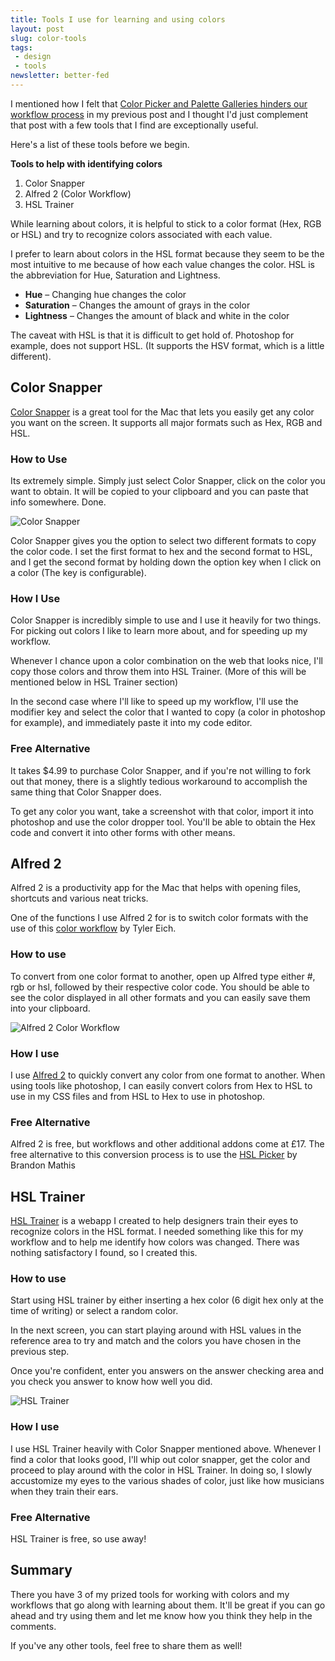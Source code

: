 ```yaml
---
title: Tools I use for learning and using colors
layout: post
slug: color-tools
tags:
 - design
 - tools
newsletter: better-fed
---
```


I mentioned how I felt that <a href="http://zellwk.com/blog/why-color-pickers-and-palettes-are-bad-for-you/">Color Picker and Palette Galleries hinders our workflow process</a> in my previous post and I thought I'd just complement that post with a few tools that I find are exceptionally useful.

<!--more-->

Here's a list of these tools before we begin.

**Tools to help with identifying colors**

1. Color Snapper
2. Alfred 2 (Color Workflow)
3. HSL Trainer

While learning about colors, it is helpful to stick to a color format (Hex, RGB or HSL) and try to recognize colors associated with each value.

I prefer to learn about colors in the HSL format because they seem to be the most intuitive to me because of how each value changes the color. HSL is the abbreviation for Hue, Saturation and Lightness.

- **Hue** – Changing hue changes the color
- **Saturation** – Changes the amount of grays in the color
- **Lightness** – Changes the amount of black and white in the color

The caveat with HSL is that it is difficult to get hold of. Photoshop for example, does not support HSL. (It supports the HSV format, which is a little different).

## Color Snapper
[Color Snapper][2] is a great tool for the Mac that lets you easily get any color you want on the screen. It supports all major formats such as Hex, RGB and HSL.

### How to Use
Its extremely simple. Simply just select Color Snapper, click on  the color you want to obtain. It will be copied to your clipboard and you can paste that info somewhere. Done.

![Color Snapper][image-1]

Color Snapper gives you the option to select two different formats to copy the color code. I set the first format to hex and the second format to HSL, and I get the second format by holding down the option key when I click on a color (The key is configurable).

### How I Use
Color Snapper is incredibly simple to use and I use it heavily for two things. For picking out colors I like to learn more about, and for speeding up my workflow.

Whenever I chance upon a color combination on the web that looks nice, I'll copy those colors and throw them into HSL Trainer. (More of this will be mentioned below in HSL Trainer section)

In the second case where I'll like to speed up my workflow, I'll use the modifier key and select the color that I wanted to copy (a color in photoshop for example), and immediately paste it into my code editor.

### Free Alternative
It takes $4.99 to purchase Color Snapper, and if you're not willing to fork out that money, there is a slightly tedious workaround to accomplish the same thing that Color Snapper does.

To get any color you want, take a screenshot with that color, import it into photoshop and use the color dropper tool. You'll be able to obtain the Hex code and convert it into other forms with other means.

## Alfred 2
Alfred 2 is a productivity app for the Mac that helps with opening files, shortcuts and various neat tricks.

One of the functions I use Alfred 2 for is to switch color formats with the use of this [color workflow][3] by Tyler Eich.

### How to use
To convert from one color format to another, open up Alfred type either #, rgb or hsl, followed by their respective color code. You should be able to see the color displayed in all other formats and you can easily save them into your clipboard.

![][image-2]

### How I use
I use [Alfred 2][4] to quickly convert any color from one format to another. When using tools like photoshop, I can easily convert colors from Hex to HSL to use in my CSS files and from HSL to Hex to use in photoshop.

### Free Alternative
Alfred 2 is free, but workflows and other additional addons come at £17. The free alternative to this conversion process is to use the [HSL Picker][5] by Brandon Mathis


## HSL Trainer
[HSL Trainer][7] is a webapp I created to help designers train their eyes to recognize colors in the HSL format. I needed something like this for my workflow and to help me identify how colors was changed. There was nothing satisfactory I found, so I created this.

### How to use
Start using HSL trainer by either inserting a hex color (6 digit hex only at the time of writing) or select a random color.

In the next screen, you can start playing around with HSL values in the reference area to try and match and the colors you have chosen in the previous step.

Once you're confident, enter you answers on the answer checking area and you check you answer to know how well you did.

![HSL Trainer][image-3]

### How I use
I use HSL Trainer heavily with Color Snapper mentioned above. Whenever I find a color that looks good, I'll whip out color snapper, get the color and proceed to play around with the color in HSL Trainer. In doing so, I slowly accustomize my eyes to the various shades of color, just like how musicians when they train their ears.

### Free Alternative
HSL Trainer is free, so use away!

## Summary
There you have 3 of my prized tools for working with colors and my workflows that go along with learning about them. It'll be great if you can go ahead and try using them and let me know how you think they help in the comments.

If you've any other tools, feel free to share them as well!

[2]:  http://colorsnapper.com "Color Snapper"
[3]:  http://www.alfredforum.com/topic/805-colors%E2%80%94a-css-color-conversion-workflow-with-color-picker-support/
[4]:  http://www.alfredapp.com "Alfred 2"
[5]:  http://hslpicker.com "HSL Picker"
[7]:  http://hsltrainer.herokuapp.com "HSL Trainer"

[image-1]:  /images/2013/09/color-snapper.png "Color Snapper"
[image-2]:  /images/2013/09/alfred-color-workflow.png "Alfred 2 Color Workflow"
[image-3]:  /images/2013/09/hsl-trainer.jpg "HSL Trainer"
